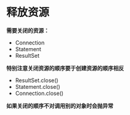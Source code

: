 # 释放资源

**需要关闭的资源：**

* Connection
* Statement
* ResultSet

**特别注意关闭资源的顺序要于创建资源的顺序相反**

* ResultSet.close()
* Statement.close()
* Connection.close()

**如果关闭的顺序不对调用别的对象时会抛异常**